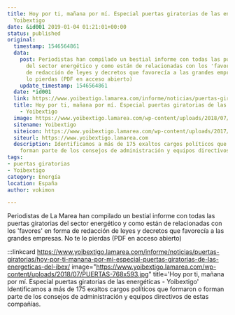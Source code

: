 ```yaml
---
title: Hoy por ti, mañana por mí. Especial puertas giratorias de las energéticas -
  Yoibextigo
date: &id001 2019-01-04 01:21:01+00:00
status: published
original:
  timestamp: 1546564861
  data:
    post: Periodistas han compilado un bestial informe con todas las puertas giratorias
      del sector energético y como están de relacionadas con los 'favores' en forma
      de redacción de leyes y decretos que favorecía a las grandes empresas. No te
      lo pierdas (PDF en acceso abierto)
    update_timestamp: 1546564861
  date: *id001
  link: https://www.yoibextigo.lamarea.com/informe/noticias/puertas-giratorias/hoy-por-ti-manana-por-mi-especial-puertas-giratorias-de-las-energeticas-del-ibex/
  title: Hoy por ti, mañana por mí. Especial puertas giratorias de las energéticas
    - Yoibextigo
  image: https://www.yoibextigo.lamarea.com/wp-content/uploads/2018/07/PUERTAS-768x593.jpg
  sitename: Yoibextigo
  siteicon: https://www.yoibextigo.lamarea.com/wp-content/uploads/2017/10/cropped-icono-32x32.jpg
  siteurl: https://www.yoibextigo.lamarea.com
  description: Identificamos a más de 175 exaltos cargos políticos que formaron o
    forman parte de los consejos de administración y equipos directivos de estas compañías.
tags:
- puertas giratorias
- Yoibextigo
category: Energía
location: España
author: vokimon

---
```

Periodistas de La Marea han compilado un bestial informe con todas las puertas giratorias del sector energético
y como están de relacionadas con los 'favores' en forma de redacción de leyes y decretos que favorecía a las grandes empresas.
No te lo pierdas (PDF en acceso abierto)

:::linkcard https://www.yoibextigo.lamarea.com/informe/noticias/puertas-giratorias/hoy-por-ti-manana-por-mi-especial-puertas-giratorias-de-las-energeticas-del-ibex/ image="https://www.yoibextigo.lamarea.com/wp-content/uploads/2018/07/PUERTAS-768x593.jpg" title='Hoy por ti, mañana por mí. Especial puertas giratorias de las energéticas - Yoibextigo'
    Identificamos a más de 175 exaltos cargos políticos que formaron o forman parte de los consejos de administración y equipos directivos de estas compañías.

